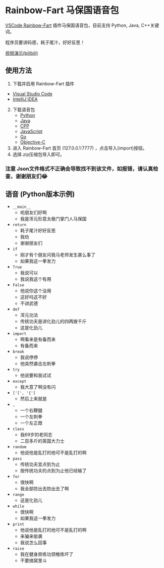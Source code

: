 # Rainbow-Fart 马保国语音包

[VSCode Rainbow-Fart](https://github.com/saekiraku/vscode-rainbow-fart)
插件马保国语音包，目前支持 Python, Java, C++关键词。

程序员要讲码德，耗子尾汁，好好反思！

[视频演示(bilibili)](https://www.bilibili.com/video/BV1Q5411V7ue)

## 使用方法

1. 下载并启用 Rainbow-Fart 插件
 + [Visual Studio Code](https://saekiraku.github.io/vscode-rainbow-fart/#/zh/#%E5%AE%89%E8%A3%85%E4%B8%8E%E4%BD%BF%E7%94%A8)
 + [IntelliJ IDEA](https://github.com/izhangzhihao/intellij-rainbow-fart)
2. 下载语音包
    + [Python](https://github.com/Nanguage/Rainbow-Fart-MBG/raw/main/%E9%A9%AC%E4%BF%9D%E5%9B%BD%E8%AF%AD%E9%9F%B3%E5%8C%85.zip)
    + [Java](https://github.com/Nanguage/Rainbow-Fart-MBG/raw/main/%E9%A9%AC%E4%BF%9D%E5%9B%BD%E8%AF%AD%E9%9F%B3%E5%8C%85Java.zip)
    + [CPP](https://github.com/Nanguage/Rainbow-Fart-MBG/raw/main/%E9%A9%AC%E4%BF%9D%E5%9B%BDcpp.zip)
    + [JavaScript](https://raw.githubusercontent.com/Nanguage/Rainbow-Fart-MBG/main/%E9%A9%AC%E4%BF%9D%E5%9B%BD%E8%AF%AD%E9%9F%B3%E5%8C%85js.zip)
    + [Go](https://raw.githubusercontent.com/Nanguage/Rainbow-Fart-MBG/main/%E9%A9%AC%E4%BF%9D%E5%9B%BD%E8%AF%AD%E9%9F%B3%E5%8C%85Go.zip)
    + [Objective-C](https://raw.githubusercontent.com/Nanguage/Rainbow-Fart-MBG/main/%E9%A9%AC%E4%BF%9D%E5%9B%BD%E8%AF%AD%E9%9F%B3%E5%8C%85oc.zip)
3. 进入 Rainbow-Fart 首页 (127.0.0.1:7777) ，点击导入(import)按钮。
4. 选择.zip压缩包导入即可。

### 注意 Json文件格式不正确会导致找不到该文件，如报错，请认真检查，谢谢朋友们😂

## 语音 (Python版本示例)
- `__main__`
    + 呃朋友们好啊
    + 我是浑元形意太极门掌门人马保国
- `return`
    + 耗子尾汁好好反思
    + 我劝
    + 谢谢朋友们
- `if`
    + 刚才有个朋友问我马老师发生甚么事了
    + 如果我这一拳发力
- `True`
    + 我说可以
    + 我说我这个有用
- `False`
    + 他说你这个没用
    + 这好吗这不好
    + 不讲武德
- `def`
    + 浑元功法
    + 传统功夫是讲化劲儿的四两拨千斤
    + 这是化劲儿
- `import`
    + 啊看来是有备而来
    + 有备而来
- `break`
    + 我说停停
    + 他突然袭击左刺拳
- `try`
    + 他说要和我试试
- `except`
    + 我大意了啊没有闪
- `['[', '{']`
    + 然后上来就是
- `,`
    + 一个右鞭腿
    + 一个左刺拳
    + 一个左正蹬
- `class`
    + 我69岁的老同志
    + 二百多斤的英国大力士
- `random`
    + 他说他是乱打的他可不是乱打的啊
- `pass`
    + 传统功夫宜点到为止
    + 按传统功夫的点到为止他已经输了
- `for`
    + 很快啊
    + 我全部防出去防出去了啊
- `range`
    + 这是化劲儿
- `while`
    + 很快啊
    + 如果我这一拳发力
- `print`
    + 他说他是乱打的他可不是乱打的啊
    + 来骗来偷袭
    + 我说怎么回事
- `raise`
    + 我在健身房练功颈椎练坏了
    + 不要搞窝里斗

